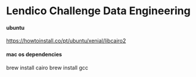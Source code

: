 # Lendico Challenge Data Engineering


#### ubuntu
https://howtoinstall.co/pt/ubuntu/xenial/libcairo2

#### mac os dependencies
brew install cairo 
brew install gcc
